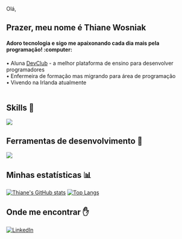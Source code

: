 Olá,
<br>
## Prazer, meu nome é <strong>Thiane Wosniak</strong>
<h4> Adoro tecnologia e sigo me apaixonando cada dia mais pela programação! :computer:</h1>  


• Aluna <a href="https://rodolfomori.com.br/devclub/">DevClub</a> - a melhor plataforma de ensino para desenvolver programadores
<br>
• Enfermeira de formação mas migrando para área de programação
<br>
• Vivendo na Irlanda atualmente
<br>
<br>
## Skills :rocket:
<p align="left">
  <a href="https://skillicons.dev">
    <img src="https://skillicons.dev/icons?i=html,css,js,c,cpp" />
  </a>
</p>

## Ferramentas de desenvolvimento :hammer:
<p align="left">
  <a href="https://skillicons.dev">
    <img src="https://skillicons.dev/icons?i=vscode,figma,git,github" />
  </a>
</p>

## Minhas estatísticas :bar_chart:
[![Thiane's GitHub stats](https://github-readme-stats.vercel.app/api?username=thianecw)](https://github.com/anuraghazra/github-readme-stats)
[![Top Langs](https://github-readme-stats.vercel.app/api/top-langs/?username=thianecw)](https://github.com/anuraghazra/github-readme-stats)

## Onde me encontrar :raised_hand:
<p align="left">
  <a href="https://www.linkedin.com/in/thiane-wosniak-7276a31a7/" title="LinkedIn">
  <img src="https://img.shields.io/badge/-Linkedin-0e76a8?style=flat-square&logo=Linkedin&logoColor=white&link=/" alt="LinkedIn"/></a>
